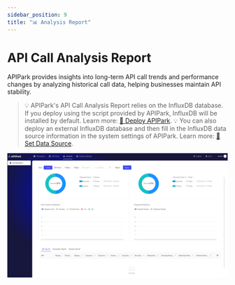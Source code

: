 ```yaml
---
sidebar_position: 9
title: "📊 Analysis Report"
---
```


# API Call Analysis Report

APIPark provides insights into long-term API call trends and performance changes by analyzing historical call data, helping businesses maintain API stability.

> 💡 APIPark's API Call Analysis Report relies on the InfluxDB database. If you deploy using the script provided by APIPark, InfluxDB will be installed by default. Learn more: [🔗 Deploy APIPark](deploy.md).
> 💡 You can also deploy an external InfluxDB database and then fill in the InfluxDB data source information in the system settings of APIPark. Learn more: [🔗 Set Data Source](system_setting/data_source.md).

![](images/2024-10-28/bd920673b71b05514a44eab4e18a64f50aea2ab69f629687aea46b346bcbf51c.png)  
